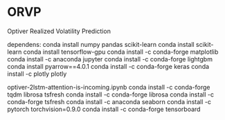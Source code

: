 # ORVP
Optiver Realized Volatility Prediction

dependens:
conda install numpy pandas scikit-learn 
conda install scikit-learn 
conda install tensorflow-gpu
conda install -c conda-forge matplotlib
conda install -c anaconda jupyter
conda install -c conda-forge lightgbm
conda install  pyarrow==4.0.1
conda install -c conda-forge keras
conda install -c plotly plotly


optiver-2lstm-attention-is-incoming.ipynb
conda install -c conda-forge tqdm librosa tsfresh
conda install -c conda-forge librosa
conda install -c conda-forge tsfresh
conda install -c anaconda seaborn
conda install -c pytorch torchvision=0.9.0
conda install -c conda-forge tensorboard
